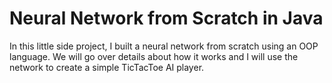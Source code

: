 # Neural Network from Scratch in Java
In this little side project, I built a neural network from scratch using an OOP language.
We will go over details about how it works and I will use the network to create a simple TicTacToe AI player.
